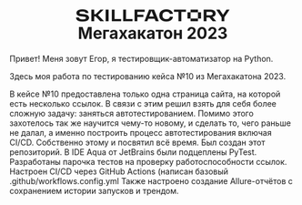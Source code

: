 <h1 align="center"><a href="https://skillfactory.ru"><img src="https://github.com/LEgorro/SF-Hackathon.2023/blob/main/assets/SkillFactory.png" align="center" height="22" width="270" ></a></br>Мегахакатон 2023</h1>


Привет!
Меня зовут Егор, я тестировщик-автоматизатор на Python.

Здесь моя работа по тестированию кейса №10 из Мегахакатона 2023.

В кейсе №10 предоставлена только одна страница сайта, на которой есть несколько ссылок. В связи с этим решил взять для себя более сложную задачу: заняться автотестированием. Помимо этого захотелось так же научится чему-то новому, и сделать то, чего раньше не далал, а именно построить процесс автотестирования включая CI/CD. Собственно этому и посвятил всё время.
Был создан этот репозиторий. В IDE Aqua от JetBrains были подцеплены PyTest. Разработаны парочка тестов на проверку работоспособности ссылок. Настроен CI/CD через GitHub Actions (написан базовый .github/workflows.config.yml
Также настроено создание Allure-отчётов с сохранением истории запусков и трендом.

<!-- 

- [Тест план](https://breakdance.github.io/breakdance/) - HTML

-->

